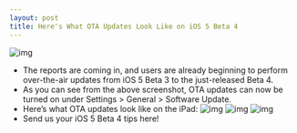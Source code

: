 ```yaml
---
layout: post
title: Here's What OTA Updates Look Like on iOS 5 Beta 4
---
```

![img](http://media.idownloadblog.com/wp-content/uploads/2011/07/iOS-5-Beta-4-OTA-Updates.png)
* The reports are coming in, and users are already beginning to perform over-the-air updates from iOS 5 Beta 3 to the just-released Beta 4.
* As you can see from the above screenshot, OTA updates can now be turned on under Settings > General > Software Update.
* Here’s what OTA updates look like on the iPad:
![img](http://media.idownloadblog.com/wp-content/uploads/2011/07/iOS-5-Beta-4-OTA-Updates-iPad-1.png)
![img](http://media.idownloadblog.com/wp-content/uploads/2011/07/iOS-5-Beta-4-OTA-Updates-iPad-2.png)
![img](http://media.idownloadblog.com/wp-content/uploads/2011/07/iOS-5-Beta-4-iPad-3.png)
* Send us your iOS 5 Beta 4 tips here!

